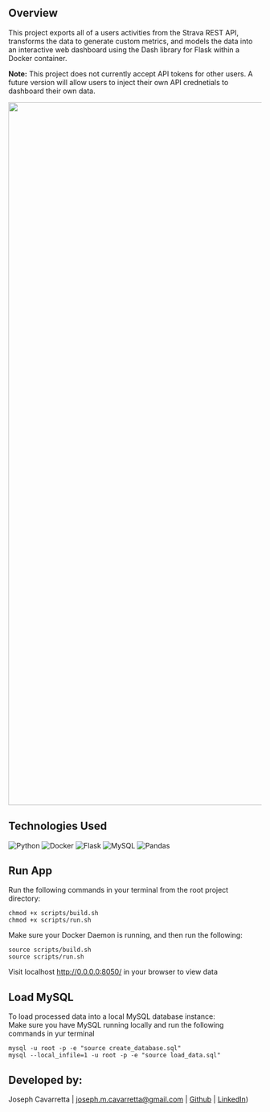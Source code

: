 ## Overview
This project exports all of a users activities from the Strava REST API, transforms the data to generate custom metrics, and models the data into an interactive web dashboard using the Dash library for Flask within a Docker container.

**Note:** This project does not currently accept API tokens for other users. A future version will allow users to inject their own API crednetials to dashboard their own data.

<p align="center">
<img width='1400' alt='Dashboard' src='https://user-images.githubusercontent.com/57957983/226228269-63b9c991-44ad-478c-ac8a-7a7041cda3e7.png'>
</p>


## Technologies Used
![Python](https://img.shields.io/badge/python-3670A0?style=for-the-badge&logo=python&logoColor=ffdd54)
![Docker](https://img.shields.io/badge/docker-%230db7ed.svg?style=for-the-badge&logo=docker&logoColor=white)
![Flask](https://img.shields.io/badge/flask-%23000.svg?style=for-the-badge&logo=flask&logoColor=white)
![MySQL](https://img.shields.io/badge/mysql-%2300f.svg?style=for-the-badge&logo=mysql&logoColor=white)
![Pandas](https://img.shields.io/badge/pandas-%23150458.svg?style=for-the-badge&logo=pandas&logoColor=white)

## Run App
Run the following commands in your terminal from the root project directory:
```
chmod +x scripts/build.sh
chmod +x scripts/run.sh
```
Make sure your Docker Daemon is running, and then run the following:
```
source scripts/build.sh
source scripts/run.sh
```
Visit localhost http://0.0.0.0:8050/ in your browser to view data

## Load MySQL
To load processed data into a local MySQL database instance:  
Make sure you have MySQL running locally and run the following commands in yur terminal
```
mysql -u root -p -e "source create_database.sql"
mysql --local_infile=1 -u root -p -e "source load_data.sql"
```

## Developed by:
Joseph Cavarretta |
joseph.m.cavarretta@gmail.com |
[Github](https://github.com/joseph-cavarretta) |
[LinkedIn](https://www.linkedin.com/in/joseph-cavarretta-87242871/))
